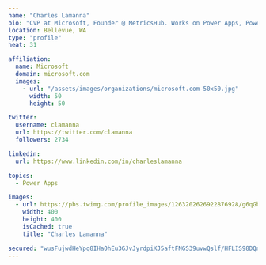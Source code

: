 ```yaml
---
name: "Charles Lamanna"
bio: "CVP at Microsoft, Founder @ MetricsHub. Works on Power Apps, Power Automate, Power Virtual Agent, Common Data Service and Dynamics 365."
location: Bellevue, WA
type: "profile"
heat: 31

affiliation:
  name: Microsoft
  domain: microsoft.com
  images:
    - url: "/assets/images/organizations/microsoft.com-50x50.jpg"
      width: 50
      height: 50

twitter:
  username: clamanna
  url: https://twitter.com/clamanna
  followers: 2734

linkedin:
  url: https://www.linkedin.com/in/charleslamanna

topics:
  - Power Apps

images:
  - url: https://pbs.twimg.com/profile_images/1263202626922876928/g6qGbHZ-_400x400.jpg
    width: 400
    height: 400
    isCached: true
    title: "Charles Lamanna"

secured: "wusFujwdHeYpq8IHa0hEu3GJvJyrdpiKJ5aftFNGS39uvwQslf/HFLIS98DQnPYGmTHIwECUv1Qn638J0ufcf/UF0ubk9YNCa9xfEmR/7oNRXD+TvjeM0RRXoVfSuVXfe62rhHRy5DKyd+cpPnONa+FvBMISSD4KTPlGsCNwlnutU3bpnbmvBWQjLppn9gYxK8w3LSpO+0zzbslncUsI8pUhVWdlg/GcXL4YJfs1QAareSfl9lmFp24797R+sdVkTHlyaXK5IewCXKFj3d8Svf+ESH/yvbnBGTtKZEVB0bx3epr9kT5f/WgnjYIJDhU+VPFle8d105wQExSkjO77viheupMog+vKdSb2UHHY0Z8MVwLRwVBJiD8DTROUWId+P0Vi248LbvGX+fqyddBVsMICa1gZKdBoO2Y8yn3Rpnw=;PzdUNIGcGOz+QnooEhSMzg=="
---
```



